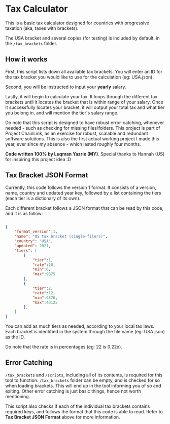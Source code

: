 # Tax Calculator

This is a basic tax calculator designed for countries with progressive taxation (aka, taxes with brackets).

The USA bracket and several copies (for testing) is included by default, in the `/tax_brackets` folder.

## How it works

First, this script lists down all available tax brackets. You will enter an ID for the tax bracket you would
like to use for the calculation (eg: USA.json).

Second, you will be instructed to input your **yearly** salary.

Lastly, it will begin to calculate your tax. It loops through the different tax brackets until
it locates the bracket that is within range of your salary. Once it successfully locates your bracket,
it will output your total tax and what tier you belong in, and will mention the tier's salary range.

Do note that this script is designed to have robust error-catching, whenever needed - such as checking
for missing files/folders. This project is part of Project ChainLink, as an exercise for robust, scalable
and redundant software solutions. This is also the first actual working project I made this year, ever
since my absence - which lasted roughly four months.

**Code written 100% by Luqman Yazrie (MY)**.
Special thanks to Hannah (US) for inspiring this project idea :D

## Tax Bracket JSON Format

Currently, this code follows the version 1 format. It consists of a version, name, country and updated year key, followed
by a list containing the tiers (each tier is a dictionary of its own).

Each different bracket follows a JSON format that can be read by this code, and it is as follow:

```json

{
    "format_version":1,
    "name": "US tax bracket (single-filers)",
    "country": "USA",
    "updated": 2021,
    "tiers": [
        {
            "tier":1,
            "rate":10,
            "min":0,
            "max":9875
        },
        {
            "tier":2,
            "rate":12,
            "min":9876,
            "max":40125
        },
    ]
}
```

You can add as much tiers as needed, according to your local tax laws. Each bracket is identified in the system through
the file name (eg: USA.json) as the ID.

Do note that the rate is in percentages (eg: 22 is 0.22x).

## Error Catching

`/tax_brackets` and `/scripts`, including all of its contents, is required for this tool to function.
`/tax_brackets` folder can be empty, and is checked for so when loading brackets. This will end up
in the tool informing you of so and exiting. Other error catching is just basic things, hence not worth
mentioning.

This script also checks if each of the individual tax brackets contains required keys, and follows the format that this code
is able to read. Refer to **Tax Bracket JSON Format** above for more information.

